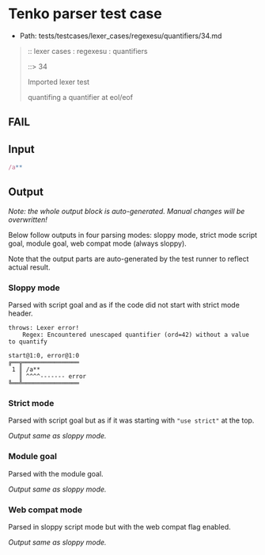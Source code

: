 # Tenko parser test case

- Path: tests/testcases/lexer_cases/regexesu/quantifiers/34.md

> :: lexer cases : regexesu : quantifiers
>
> ::> 34
>
> Imported lexer test
>
> quantifing a quantifier at eol/eof

## FAIL

## Input

`````js
/a**
`````

## Output

_Note: the whole output block is auto-generated. Manual changes will be overwritten!_

Below follow outputs in four parsing modes: sloppy mode, strict mode script goal, module goal, web compat mode (always sloppy).

Note that the output parts are auto-generated by the test runner to reflect actual result.

### Sloppy mode

Parsed with script goal and as if the code did not start with strict mode header.

`````
throws: Lexer error!
    Regex: Encountered unescaped quantifier (ord=42) without a value to quantify

start@1:0, error@1:0
╔══╦════════════════
 1 ║ /a**
   ║ ^^^^------- error
╚══╩════════════════

`````

### Strict mode

Parsed with script goal but as if it was starting with `"use strict"` at the top.

_Output same as sloppy mode._

### Module goal

Parsed with the module goal.

_Output same as sloppy mode._

### Web compat mode

Parsed in sloppy script mode but with the web compat flag enabled.

_Output same as sloppy mode._
